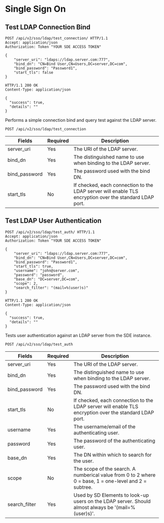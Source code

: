 # Single Sign On

## Test LDAP Connection Bind

```http
POST /api/v2/sso/ldap/test_connection/ HTTP/1.1
Accept: application/json
Authorization: Token "YOUR SDE ACCESS TOKEN"

{
    "server_uri": "ldaps://ldap.server.com:777",
    "bind_dn": "CN=Bind User,CN=Users,DC=server,DC=com",
    "bind_password": "Password1",
    "start_tls": false
}
```

```http
HTTP/1.1 200 OK
Content-Type: application/json

{
  "success": true,
  "details": ""
}
```

Performs a simple connection bind and query test against the LDAP server.

`POST /api/v2/sso/ldap/test_connection`

Fields        | Required | Description
--------------|----------|-------------
server_uri    | Yes      | The URI of the LDAP server.
bind_dn       | Yes      | The distinguished name to use when binding to the LDAP server.
bind_password | Yes      | The password used with the bind DN.
start_tls     | No       | If checked, each connection to the LDAP server will enable TLS encryption over the standard LDAP port.

## Test LDAP User Authentication

```http
POST /api/v2/sso/ldap/test_auth/ HTTP/1.1
Accept: application/json
Authorization: Token "YOUR SDE ACCESS TOKEN"

{
    "server_uri": "ldaps://ldap.server.com:777",
    "bind_dn": "CN=Bind User,CN=Users,DC=server,DC=com",
    "bind_password": "Password1",
    "start_tls": true,
    "username": "john@server.com",
    "password": "password",
    "base_dn": "DC=server,DC=com",
    "scope": 2,
    "search_filter": "(mail=%(user)s)"
}
```

```http
HTTP/1.1 200 OK
Content-Type: application/json

{
  "success": true,
  "details": ""
}
```

Tests user authentication against an LDAP server from the SDE instance.

`POST /api/v2/sso/ldap/test_auth`

Fields        | Required | Description
--------------|----------|-------------
server_uri    | Yes      | The URI of the LDAP server.
bind_dn       | Yes      | The distinguished name to use when binding to the LDAP server.
bind_password | Yes      | The password used with the bind DN.
start_tls     | No       | If checked, each connection to the LDAP server will enable TLS encryption over the standard LDAP port.
username      | Yes      | The username/email of the authenticating user.
password      | Yes      | The password of the authenticating user.
base_dn       | Yes      | The DN within which to search for the user.
scope         | No       | The scope of the search. A numberical value from 0 to 2 where 0 = base, 1 = one-level and 2 = subtree.
search_filter | Yes      | Used by SD Elements to look-up users on the LDAP server. Should almost always be '(mail=%(user)s)'.